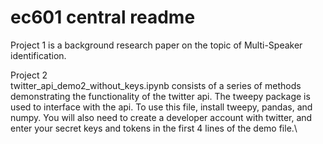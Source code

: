 # ec601 central readme

Project 1 is a background research paper on the topic of Multi-Speaker identification.

Project 2\
twitter_api_demo2_without_keys.ipynb consists of a series of methods demonstrating the functionality of the twitter api. The tweepy package is used to interface with the api.
To use this file, install tweepy, pandas, and numpy.
You will also need to create a developer account with twitter, and enter your secret keys and tokens in the first 4 lines of the demo file.\
